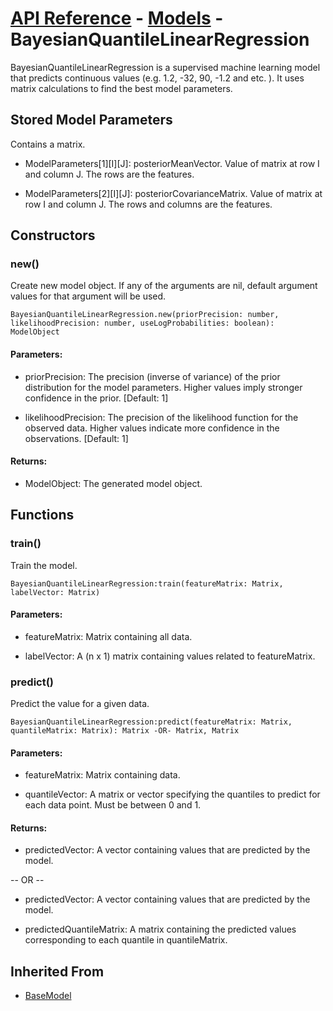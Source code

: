 # [API Reference](../../API.md) - [Models](../Models.md) - BayesianQuantileLinearRegression

BayesianQuantileLinearRegression is a supervised machine learning model that predicts continuous values (e.g. 1.2, -32, 90, -1.2 and etc. ). It uses matrix calculations to find the best model parameters.

## Stored Model Parameters

Contains a matrix.  

* ModelParameters[1][I][J]: posteriorMeanVector. Value of matrix at row I and column J. The rows are the features.

* ModelParameters[2][I][J]: posteriorCovarianceMatrix. Value of matrix at row I and column J. The rows and columns are the features.

## Constructors

### new()

Create new model object. If any of the arguments are nil, default argument values for that argument will be used.

```
BayesianQuantileLinearRegression.new(priorPrecision: number, likelihoodPrecision: number, useLogProbabilities: boolean): ModelObject
```

#### Parameters:

* priorPrecision: The precision (inverse of variance) of the prior distribution for the model parameters. Higher values imply stronger confidence in the prior. [Default: 1]

* likelihoodPrecision: The precision of the likelihood function for the observed data. Higher values indicate more confidence in the observations. [Default: 1]

#### Returns:

* ModelObject: The generated model object.

## Functions

### train()

Train the model.

```
BayesianQuantileLinearRegression:train(featureMatrix: Matrix, labelVector: Matrix)
```

#### Parameters:

* featureMatrix: Matrix containing all data.

* labelVector: A (n x 1) matrix containing values related to featureMatrix.

### predict()

Predict the value for a given data.

```
BayesianQuantileLinearRegression:predict(featureMatrix: Matrix, quantileMatrix: Matrix): Matrix -OR- Matrix, Matrix
```

#### Parameters:

* featureMatrix: Matrix containing data.

* quantileVector: A matrix or vector specifying the quantiles to predict for each data point. Must be between 0 and 1.

#### Returns:

* predictedVector: A vector containing values that are predicted by the model.

-- OR --

* predictedVector: A vector containing values that are predicted by the model.

* predictedQuantileMatrix: A matrix containing the predicted values corresponding to each quantile in quantileMatrix.

## Inherited From

* [BaseModel](BaseModel.md)
